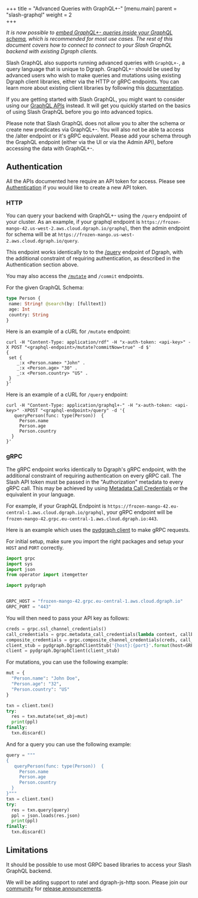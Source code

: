 +++
title = "Advanced Queries with GraphQL+-"
[menu.main]
    parent = "slash-graphql"
    weight = 2   
+++

*It is now possible to [embed GraphQL+- queries inside your GraphQL schema](https://graphql.dgraph.io/doc/custom/graphqlpm), which is recommended for most use cases. The rest of this document covers how to connect to connect to your Slash GraphQL backend with existing Dgraph clients.*

Slash GraphQL also supports running advanced queries with `GraphQL+-`, a query language that is unique to Dgraph. GraphQL+- should be used by advanced users who wish to make queries and mutations using existing Dgraph client libraries, either via the HTTP or gRPC endpoints. You can learn more about existing client libraries by following this [documentation](https://dgraph.io/docs/clients/).

If you are getting started with Slash GraphQL, you might want to consider using our [GraphQL APIs](https://graphql.dgraph.io/doc/) instead. It will get you quickly started on the basics of using Slash GraphQL before you go into advanced topics.

Please note that Slash GraphQL does not allow you to alter the schema or create new predicates via GraphQL+-. You will also not be able ta access the /alter endpoint or it's gRPC equivalent. Please add your schema through the GraphQL endpoint (either via the UI or via the Admin API), before accessing the data with GraphQL+-.

## Authentication

All the APIs documented here require an API token for access. Please see [Authentication](./admin/authentication) if you would like to create a new API token.

### HTTP

You can query your backend with GraphQL+- using the `/query` endpoint of your cluster. As an example, if your graphql endpoint is `https://frozen-mango-42.us-west-2.aws.cloud.dgraph.io/graphql`, then the admin endpoint for schema will be at `https://frozen-mango.us-west-2.aws.cloud.dgraph.io/query`.

This endpoint works identically to to the [/query](https://dgraph.io/docs/query-language/) endpoint of Dgraph, with the additional constraint of requiring authentication, as described in the Authentication section above.

You may also access the [`/mutate`](https://dgraph.io/docs/mutations/) and `/commit` endpoints.

For the given GraphQL Schema:
```graphql
type Person {
 name: String! @search(by: [fulltext])
 age: Int
 country: String
}
```

Here is an example of a cURL for `/mutate` endpoint:
```cURL
curl -H "Content-Type: application/rdf" -H "x-auth-token: <api-key>" -X POST "<graphql-endpoint>/mutate?commitNow=true" -d $'
{
 set {
    _:x <Person.name> "John" .
    _:x <Person.age> "30" .
    _:x <Person.country> "US" .
 }
}'
```
Here is an example of a cURL for `/query` endpoint:
```
curl -H "Content-Type: application/graphql+-" -H "x-auth-token: <api-key>" -XPOST "<graphql-endpoint>/query" -d '{
   queryPerson(func: type(Person))  {
     Person.name
     Person.age
     Person.country
  }
}'
```

### gRPC

The gRPC endpoint works identically to Dgraph's gRPC endpoint, with the additional constraint of requiring authentication on every gRPC call. The Slash API token must be passed in the "Authorization" metadata to every gRPC call. This may be achieved by using [Metadata Call Credentials](https://godoc.org/google.golang.org/grpc/credentials#PerRPCCredentials) or the equivalent in your language.

For example, if your GraphQL Endpoint is `https://frozen-mango-42.eu-central-1.aws.cloud.dgraph.io/graphql`, your gRPC endpoint will be `frozen-mango-42.grpc.eu-central-1.aws.cloud.dgraph.io:443`.

Here is an example which uses the [pydgraph client](https://github.com/dgraph-io/pydgraph) to make gRPC requests.

For initial setup, make sure you import the right packages and setup your `HOST` and `PORT` correctly.

```python
import grpc
import sys
import json
from operator import itemgetter

import pydgraph


GRPC_HOST = "frozen-mango-42.grpc.eu-central-1.aws.cloud.dgraph.io"
GRPC_PORT = "443"
```

You will then need to pass your API key as follows:
```python
creds = grpc.ssl_channel_credentials()
call_credentials = grpc.metadata_call_credentials(lambda context, callback: callback((("Authorization", "<api-key>"),), None))
composite_credentials = grpc.composite_channel_credentials(creds, call_credentials)
client_stub = pydgraph.DgraphClientStub('{host}:{port}'.format(host=GRPC_HOST, port=GRPC_PORT), composite_credentials)
client = pydgraph.DgraphClient(client_stub)
```

For mutations, you can use the following example:
```python
mut = {
  "Person.name": "John Doe",
  "Person.age": "32",
  "Person.country": "US"
}

txn = client.txn()
try:
  res = txn.mutate(set_obj=mut)
  print(ppl)
finally:
  txn.discard()
```

And for a query you can use the following example:
```python
query = """
{
   queryPerson(func: type(Person))  {
     Person.name
     Person.age
     Person.country
  }
}"""
txn = client.txn()
try:
  res = txn.query(query)
  ppl = json.loads(res.json)
  print(ppl)
finally:
  txn.discard()
```

## Limitations

It should be possible to use most GRPC based libraries to access your Slash GraphQL backend.

We will be adding support to ratel and dgraph-js-http soon. Please join our [community](https://discuss.dgraph.io) for [release announcements](https://discuss.dgraph.io/tags/c/user/slash/33/release).
